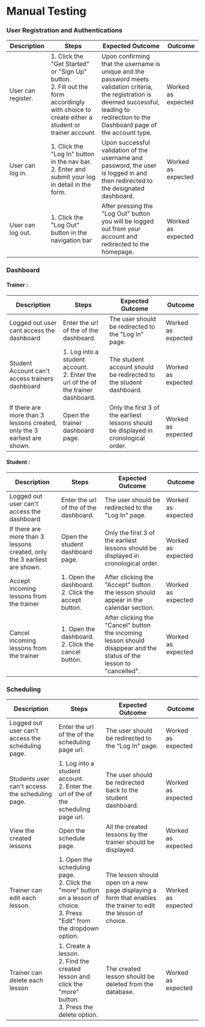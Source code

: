 # Manual Testing

### User Registration and Authentications

| Description | Steps | Expected Outcome | Outcome |
|-------------|-------|------------------|---------|
| User can register. |1. Click the "Get Started" or "Sign Up" button.<br>2. Fill out the form accordingly with choice to create either a student or trainer account| Upon confirming that the username is unique and the password meets validation criteria, the registration is deemed successful, leading to redirection to the Dashboard page of the account type. | Worked as expected |
| User can log in.| 1. Click the "Log In" button in the nav bar.<br>2. Enter and submit your log in detail in the form. | Upon successful validation of the username and password, the user is logged in and then redirected to the designated dashboard.| Worked as expected |
| User can log out.| 1. Click the "Log Out" button in the navigation bar | After pressing the "Log Out" button you will be logged out from your account and redirected to the homepage. | Worked as expected |

### Dashboard

#### __Trainer__ :
| Description | Steps | Expected Outcome | Outcome |
|-------------|-------|------------------|---------|
| Logged out user cant access the dashboard | Enter the url of the of the dashboard.| The user should be redirected to the "Log In" page. | Worked as expected |
| Student Account can't access trainers dashboard | 1. Log into a student account. <br> 2. Enter the url of the of the trainer dashboard. | The student account should be redirected to the student dashboard. | Worked as expected |
| If there are more than 3 lessons created, only the 3 earliest are shown. | Open the trainer dashboard page. | Only the first 3 of the earliest lessons should be displayed in cronological order. | Worked as expected |

#### __Student__ :
| Description | Steps | Expected Outcome | Outcome |
|-------------|-------|------------------|---------|
| Logged out user can't access the dashboard | Enter the url of the of the dashboard.| The user should be redirected to the "Log In" page. | Worked as expected |
| If there are more than 3 lessons created, only the 3 earliest are shown. | Open the student dashboard page. | Only the first 3 of the earliest lessons should be displayed in cronological order. | Worked as expected |
| Accept incoming lessons from the trainer | 1. Open the dashboard.<br>2. Click the accept button. | After clicking the "Accept" button the lesson should appear in the calendar section. | Worked as expected |
| Cancel incoming lessons from the trainer | 1. Open the dashboard.<br>2. Click the cancel button. | After clicking the "Cancel" button the incoming lesson should disappear and the status of the lesson to "cancelled". | Worked as expected |

### Scheduling

| Description | Steps | Expected Outcome | Outcome |
|-------------|-------|------------------|---------|
| Logged out user can't access the scheduling page. | Enter the url of the of the scheduling page url. | The user should be redirected to the "Log In" page. | Worked as expected |
| Students user can't access the scheduling page. | 1. Log into a student account.<br>2. Enter the url of the of the scheduling page url. | The user should be redirected back to the student dashboard. | Worked as expected |
| View the created lessons | Open the schedule page. | All the created lessons by the trainer should be displayed. | Worked as expected |
| Trainer can edit each lesson. | 1. Open the scheduling page.<br>2. Click the "more" button on a lesson of choice.<br>3. Press "Edit" from the dropdown option. | The lesson should open on a new page displaying a form that enables the trainer to edit the lesson of choice. | Worked as expected |
| Trainer can delete each lesson | 1. Create a lesson.<br>2. Find the created lesson and click the "more" button.<br>3. Press the delete option. | The created lesson should be deleted from the database. | Worked as expected |